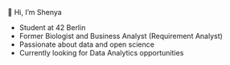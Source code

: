 👋 Hi, I’m Shenya

- Student at 42 Berlin
- Former Biologist and Business Analyst (Requirement Analyst)
- Passionate about data and open science
- Currently looking for Data Analytics opportunities
